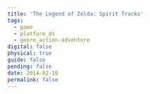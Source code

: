 ```yaml
---
title: 'The Legend of Zelda: Spirit Tracks'
tags:
  - game
  - platform_ds
  - genre_action-adventure
digital: false
physical: true
guide: false
pending: false
date: 2014-02-10
permalink: false
---
```

